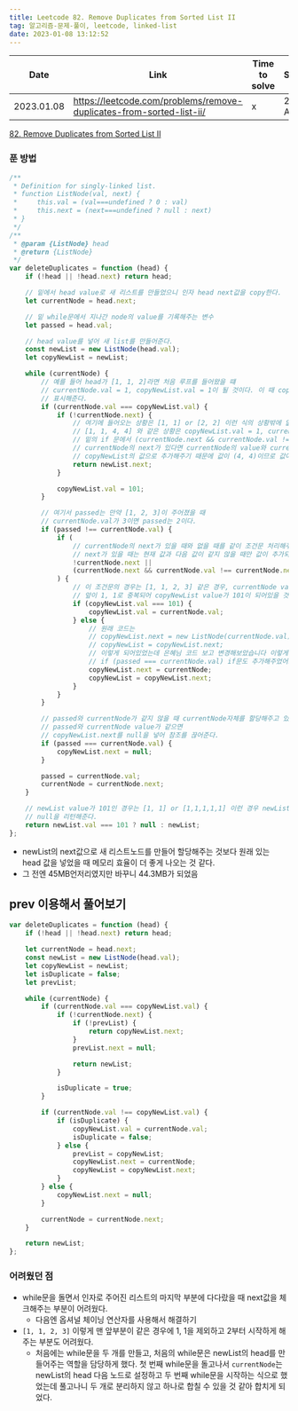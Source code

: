 ```yaml
---
title: Leetcode 82. Remove Duplicates from Sorted List II
tag: 알고리즘-문제-풀이, leetcode, linked-list
date: 2023-01-08 13:12:52
---
```


<div class="table-wrapper">

| Date       | Link                                                                 | Time to solve | Submissions       |
| ---------- | -------------------------------------------------------------------- | ------------- | ----------------- |
| 2023.01.08 | https://leetcode.com/problems/remove-duplicates-from-sorted-list-ii/ | x             | 2 fail 1 Accepted |

</div>

[82. Remove Duplicates from Sorted List II](https://leetcode.com/problems/remove-duplicates-from-sorted-list-ii/)

### 푼 방법

```js
/**
 * Definition for singly-linked list.
 * function ListNode(val, next) {
 *     this.val = (val===undefined ? 0 : val)
 *     this.next = (next===undefined ? null : next)
 * }
 */
/**
 * @param {ListNode} head
 * @return {ListNode}
 */
var deleteDuplicates = function (head) {
	if (!head || !head.next) return head;

	// 밑에서 head value로 새 리스트를 만들었으니 인자 head next값을 copy한다.
	let currentNode = head.next;

	// 밑 while문에서 지나간 node의 value를 기록해주는 변수
	let passed = head.val;

	// head value를 넣어 새 list를 만들어준다.
	const newList = new ListNode(head.val);
	let copyNewList = newList;

	while (currentNode) {
		// 예를 들어 head가 [1, 1, 2]라면 처음 루프를 들어왔을 떄
		// currentNode.val = 1, copyNewList.val = 1이 될 것이다. 이 때 copyNewList.val를 101로 바꿔 중복된 노드라는 걸
		// 표시해준다.
		if (currentNode.val === copyNewList.val) {
			if (!currentNode.next) {
				// 여기에 들어오는 상황은 [1, 1] or [2, 2] 이런 식의 상황밖에 없다.
				// [1, 1, 4, 4] 와 같은 상황은 copyNewList.val = 1, currentNode.val = 4일 때
				// 밑의 if 문에서 (currentNode.next && currentNode.val !== currentNode.next.val)
				// currentNode의 next가 있다면 currentNode의 value와 currentNode의 next value가 같아야만
				// copyNewList의 값으로 추가해주기 때문에 값이 (4, 4)이므로 값이 추가되지 않는다.
				return newList.next;
			}

			copyNewList.val = 101;
		}

		// 여기서 passed는 만약 [1, 2, 3]이 주어졌을 때
		// currentNode.val가 3이면 passed는 2이다.
		if (passed !== currentNode.val) {
			if (
				// currentNode의 next가 있을 때와 없을 때를 같이 조건문 처리해주었음
				// next가 있을 때는 현재 값과 다음 값이 같지 않을 때만 값이 추가되도록 해주었다.
				!currentNode.next ||
				(currentNode.next && currentNode.val !== currentNode.next.val)
			) {
				// 이 조건문의 경우는 [1, 1, 2, 3] 같은 경우, currentNode value가 2, passed가 1일 때 해당한다.
				// 앞이 1, 1로 중복되어 copyNewList value가 101이 되어있을 것이므로
				if (copyNewList.val === 101) {
					copyNewList.val = currentNode.val;
				} else {
					// 원래 코드는
					// copyNewList.next = new ListNode(currentNode.val);
					// copyNewList = copyNewList.next;
					// 이렇게 되어있었는데 은혜님 코드 보고 변경해보았습니다 이렇게 변경하고 밑에
					// if (passed === currentNode.val) if문도 추가해주었어요.
					copyNewList.next = currentNode;
					copyNewList = copyNewList.next;
				}
			}
		}

		// passed와 currentNode가 같지 않을 때 currentNode자체를 할당해주고 있기 때문에 node 전체가 할당이 되고 있다.
		// passed와 currentNode value가 같으면
		// copyNewList.next를 null을 넣어 참조를 끊어준다.
		if (passed === currentNode.val) {
			copyNewList.next = null;
		}

		passed = currentNode.val;
		currentNode = currentNode.next;
	}

	// newList value가 101인 경우는 [1, 1] or [1,1,1,1,1] 이런 경우 newList의 값이 [1]이 되어있을 것이므로
	// null을 리턴해준다.
	return newList.val === 101 ? null : newList;
};
```

- newList의 next값으로 새 리스트노드를 만들어 할당해주는 것보다 원래 있는 head 값을 넣었을 때 메모리 효율이 더 좋게 나오는 것 같다.
- 그 전엔 45MB언저리였지만 바꾸니 44.3MB가 되었음

## prev 이용해서 풀어보기

```js
var deleteDuplicates = function (head) {
	if (!head || !head.next) return head;

	let currentNode = head.next;
	const newList = new ListNode(head.val);
	let copyNewList = newList;
	let isDuplicate = false;
	let prevList;

	while (currentNode) {
		if (currentNode.val === copyNewList.val) {
			if (!currentNode.next) {
				if (!prevList) {
					return copyNewList.next;
				}
				prevList.next = null;

				return newList;
			}

			isDuplicate = true;
		}

		if (currentNode.val !== copyNewList.val) {
			if (isDuplicate) {
				copyNewList.val = currentNode.val;
				isDuplicate = false;
			} else {
				prevList = copyNewList;
				copyNewList.next = currentNode;
				copyNewList = copyNewList.next;
			}
		} else {
			copyNewList.next = null;
		}

		currentNode = currentNode.next;
	}

	return newList;
};
```

### 어려웠던 점

- while문을 돌면서 인자로 주어진 리스트의 마지막 부분에 다다랐을 때 next값을 체크해주는 부분이 어려웠다.
  - 다음엔 옵셔널 체이닝 연산자를 사용해서 해결하기
- `[1, 1, 2, 3]` 이렇게 맨 앞부분이 같은 경우에 1, 1을 제외하고 2부터 시작하게 해주는 부분도 어려웠다.
  - 처음에는 while문을 두 개를 만들고, 처음의 while문은 newList의 head를 만들어주는 역할을 담당하게 했다. 첫 번째 while문을 돌고나서 `currentNode`는 newList의 head 다음 노드로 설정하고 두 번째 while문을 시작하는 식으로 했었는데 풀고나니 두 개로 분리하지 않고 하나로 합칠 수 있을 것 같아 합치게 되었다.
